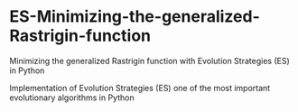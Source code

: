 # ES-Minimizing-the-generalized-Rastrigin-function
Minimizing the generalized Rastrigin function with Evolution Strategies (ES) in Python

Implementation of Evolution Strategies (ES) one of the most important evolutionary algorithms in Python
